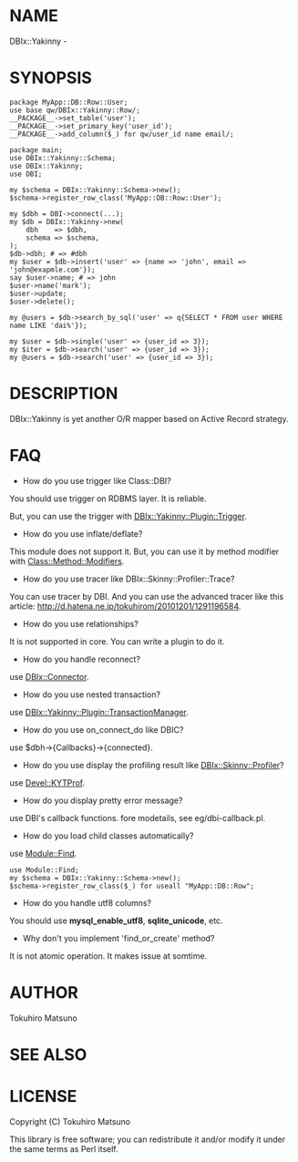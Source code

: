 # NAME

DBIx::Yakinny -

# SYNOPSIS

    package MyApp::DB::Row::User;
    use base qw/DBIx::Yakinny::Row/;
    __PACKAGE__->set_table('user');
    __PACKAGE__->set_primary_key('user_id');
    __PACKAGE__->add_column($_) for qw/user_id name email/;

    package main;
    use DBIx::Yakinny::Schema;
    use DBIx::Yakinny;
    use DBI;

    my $schema = DBIx::Yakinny::Schema->new();
    $schema->register_row_class('MyApp::DB::Row::User');

    my $dbh = DBI->connect(...);
    my $db = DBIx::Yakinny->new(
        dbh    => $dbh,
        schema => $schema,
    );
    $db->dbh; # => #dbh
    my $user = $db->insert('user' => {name => 'john', email => 'john@exapmle.com'});
    say $user->name; # => john
    $user->name('mark');
    $user->update;
    $user->delete();

    my @users = $db->search_by_sql('user' => q{SELECT * FROM user WHERE name LIKE 'dai%'});

    my $user = $db->single('user' => {user_id => 3});
    my $iter = $db->search('user' => {user_id => 3});
    my @users = $db->search('user' => {user_id => 3});

# DESCRIPTION

DBIx::Yakinny is yet another O/R mapper based on Active Record strategy.

# FAQ

- How do you use trigger like Class::DBI?

You should use trigger on RDBMS layer. It is reliable.

But, you can use the trigger with [DBIx::Yakinny::Plugin::Trigger](http://search.cpan.org/perldoc?DBIx::Yakinny::Plugin::Trigger).

- How do you use inflate/deflate?

This module does not support it. But, you can use it by method modifier with [Class::Method::Modifiers](http://search.cpan.org/perldoc?Class::Method::Modifiers).

- How do you use tracer like DBIx::Skinny::Profiler::Trace?

You can use tracer by DBI. And you can use the advanced tracer like this article: <http://d.hatena.ne.jp/tokuhirom/20101201/1291196584>.

- How do you use relationships?

It is not supported in core. You can write a plugin to do it.

- How do you handle reconnect?

use [DBIx::Connector](http://search.cpan.org/perldoc?DBIx::Connector).

- How do you use nested transaction?

use [DBIx::Yakinny::Plugin::TransactionManager](http://search.cpan.org/perldoc?DBIx::Yakinny::Plugin::TransactionManager).

- How do you use on_connect_do like DBIC?

use $dbh->{Callbacks}->{connected}.

- How do you use display the profiling result like [DBIx::Skinny::Profiler](http://search.cpan.org/perldoc?DBIx::Skinny::Profiler)?

use [Devel::KYTProf](http://search.cpan.org/perldoc?Devel::KYTProf).

- How do you display pretty error message?

use DBI's callback functions. fore modetails, see eg/dbi-callback.pl.

- How do you load child classes automatically?

use [Module::Find](http://search.cpan.org/perldoc?Module::Find).

    use Module::Find;
    my $schema = DBIx::Yakinny::Schema->new();
    $schema->register_row_class($_) for useall "MyApp::DB::Row";

- How do you handle utf8 columns?

You should use __mysql_enable_utf8__, __sqlite_unicode__, etc.

- Why don't you implement 'find_or_create' method?

It is not atomic operation. It makes issue at somtime.

# AUTHOR

Tokuhiro Matsuno <tokuhirom AAJKLFJEF GMAIL COM>

# SEE ALSO

# LICENSE

Copyright (C) Tokuhiro Matsuno

This library is free software; you can redistribute it and/or modify
it under the same terms as Perl itself.